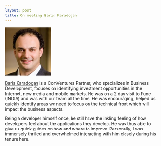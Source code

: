 ```yaml
---
layout: post
title: On meeting Baris Karadogan
---
```


<a href="http://baris.typepad.com/" title="Baris Karadogan"><img class="small right" src="/static/2006/bariskaradogan.jpg" alt="Baris Karadogan"></a>

[Baris Karadogan](http://baris.typepad.com/) is a ComVentures Partner, who specializes in Business Development, focuses on identifying investment opportunities in the Internet, new media and mobile markets. He was on a 2 day visit to Pune (INDIA) and was with our team all the time. He was encouraging, helped us quickly identify areas we need to focus on the technical front which will impact the business aspects.

Being a developer himself once, he still have the inkling feeling of how developers feel about the applications they develop. He was thus able to give us quick guides on how and where to improve. Personally, I was immensely thrilled and overwhelmed interacting with him closely during his tenure here.